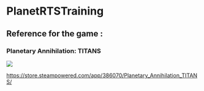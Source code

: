 # PlanetRTSTraining

## Reference for the game : 

### Planetary Annihilation: TITANS
![](Images/image_of_titan_the_game.jpeg)

https://store.steampowered.com/app/386070/Planetary_Annihilation_TITANS/
